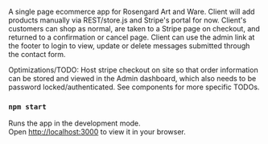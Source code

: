 A single page ecommerce app for Rosengard Art and Ware.
Client will add products manually via REST/store.js and Stripe's portal for now.
Client's customers can shop as normal, are taken to a Stripe page on checkout, and returned to a confirmation or cancel page.
Client can use the admin link at the footer to login to view, update or delete messages submitted through the contact form.

Optimizations/TODO: Host stripe checkout on site so that order information can be stored and viewed in the Admin dashboard, which also needs to be password locked/authenticated. 
See components for more specific TODOs.



### `npm start`

Runs the app in the development mode.\
Open [http://localhost:3000](http://localhost:3000) to view it in your browser.

